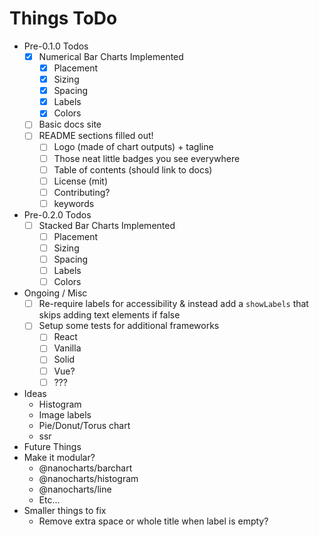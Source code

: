 # Things ToDo

- Pre-0.1.0 Todos
    - [x] Numerical Bar Charts Implemented
        - [x] Placement
        - [x] Sizing
        - [x] Spacing
        - [x] Labels
        - [x] Colors
    - [ ] Basic docs site
    - [ ] README sections filled out!
        - [ ] Logo (made of chart outputs) + tagline
        - [ ] Those neat little badges you see everywhere
        - [ ] Table of contents (should link to docs)
        - [ ] License (mit)
        - [ ] Contributing?
        - [ ] keywords
- Pre-0.2.0 Todos
    - [ ] Stacked Bar Charts Implemented
        - [ ] Placement
        - [ ] Sizing
        - [ ] Spacing
        - [ ] Labels
        - [ ] Colors
- Ongoing / Misc
    - [ ] Re-require labels for accessibility & instead add a `showLabels` that skips adding text elements if false
    - [ ] Setup some tests for additional frameworks
        - [ ] React
        - [ ] Vanilla
        - [ ] Solid
        - [ ] Vue?
        - [ ] ???
- Ideas
    - Histogram
    - Image labels
    - Pie/Donut/Torus chart
    - ssr
- Future Things
- Make it modular?
    - @nanocharts/barchart
    - @nanocharts/histogram
    - @nanocharts/line
    - Etc...
- Smaller things to fix
    - Remove extra space or whole title when label is empty?


